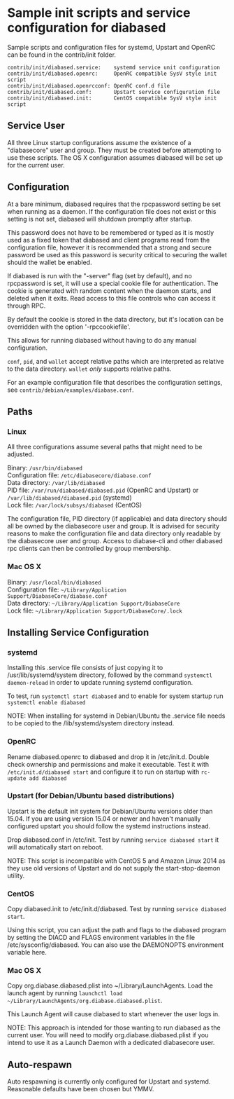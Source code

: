 Sample init scripts and service configuration for diabased
==========================================================

Sample scripts and configuration files for systemd, Upstart and OpenRC
can be found in the contrib/init folder.

    contrib/init/diabased.service:    systemd service unit configuration
    contrib/init/diabased.openrc:     OpenRC compatible SysV style init script
    contrib/init/diabased.openrcconf: OpenRC conf.d file
    contrib/init/diabased.conf:       Upstart service configuration file
    contrib/init/diabased.init:       CentOS compatible SysV style init script

Service User
---------------------------------

All three Linux startup configurations assume the existence of a "diabasecore" user
and group.  They must be created before attempting to use these scripts.
The OS X configuration assumes diabased will be set up for the current user.

Configuration
---------------------------------

At a bare minimum, diabased requires that the rpcpassword setting be set
when running as a daemon.  If the configuration file does not exist or this
setting is not set, diabased will shutdown promptly after startup.

This password does not have to be remembered or typed as it is mostly used
as a fixed token that diabased and client programs read from the configuration
file, however it is recommended that a strong and secure password be used
as this password is security critical to securing the wallet should the
wallet be enabled.

If diabased is run with the "-server" flag (set by default), and no rpcpassword is set,
it will use a special cookie file for authentication. The cookie is generated with random
content when the daemon starts, and deleted when it exits. Read access to this file
controls who can access it through RPC.

By default the cookie is stored in the data directory, but it's location can be overridden
with the option '-rpccookiefile'.

This allows for running diabased without having to do any manual configuration.

`conf`, `pid`, and `wallet` accept relative paths which are interpreted as
relative to the data directory. `wallet` *only* supports relative paths.

For an example configuration file that describes the configuration settings,
see `contrib/debian/examples/diabase.conf`.

Paths
---------------------------------

### Linux

All three configurations assume several paths that might need to be adjusted.

Binary:              `/usr/bin/diabased`  
Configuration file:  `/etc/diabasecore/diabase.conf`  
Data directory:      `/var/lib/diabased`  
PID file:            `/var/run/diabased/diabased.pid` (OpenRC and Upstart) or `/var/lib/diabased/diabased.pid` (systemd)  
Lock file:           `/var/lock/subsys/diabased` (CentOS)  

The configuration file, PID directory (if applicable) and data directory
should all be owned by the diabasecore user and group.  It is advised for security
reasons to make the configuration file and data directory only readable by the
diabasecore user and group.  Access to diabase-cli and other diabased rpc clients
can then be controlled by group membership.

### Mac OS X

Binary:              `/usr/local/bin/diabased`  
Configuration file:  `~/Library/Application Support/DiabaseCore/diabase.conf`  
Data directory:      `~/Library/Application Support/DiabaseCore`  
Lock file:           `~/Library/Application Support/DiabaseCore/.lock`  

Installing Service Configuration
-----------------------------------

### systemd

Installing this .service file consists of just copying it to
/usr/lib/systemd/system directory, followed by the command
`systemctl daemon-reload` in order to update running systemd configuration.

To test, run `systemctl start diabased` and to enable for system startup run
`systemctl enable diabased`

NOTE: When installing for systemd in Debian/Ubuntu the .service file needs to be copied to the /lib/systemd/system directory instead.

### OpenRC

Rename diabased.openrc to diabased and drop it in /etc/init.d.  Double
check ownership and permissions and make it executable.  Test it with
`/etc/init.d/diabased start` and configure it to run on startup with
`rc-update add diabased`

### Upstart (for Debian/Ubuntu based distributions)

Upstart is the default init system for Debian/Ubuntu versions older than 15.04. If you are using version 15.04 or newer and haven't manually configured upstart you should follow the systemd instructions instead.

Drop diabased.conf in /etc/init.  Test by running `service diabased start`
it will automatically start on reboot.

NOTE: This script is incompatible with CentOS 5 and Amazon Linux 2014 as they
use old versions of Upstart and do not supply the start-stop-daemon utility.

### CentOS

Copy diabased.init to /etc/init.d/diabased. Test by running `service diabased start`.

Using this script, you can adjust the path and flags to the diabased program by
setting the DIACD and FLAGS environment variables in the file
/etc/sysconfig/diabased. You can also use the DAEMONOPTS environment variable here.

### Mac OS X

Copy org.diabase.diabased.plist into ~/Library/LaunchAgents. Load the launch agent by
running `launchctl load ~/Library/LaunchAgents/org.diabase.diabased.plist`.

This Launch Agent will cause diabased to start whenever the user logs in.

NOTE: This approach is intended for those wanting to run diabased as the current user.
You will need to modify org.diabase.diabased.plist if you intend to use it as a
Launch Daemon with a dedicated diabasecore user.

Auto-respawn
-----------------------------------

Auto respawning is currently only configured for Upstart and systemd.
Reasonable defaults have been chosen but YMMV.
